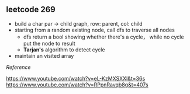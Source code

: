 leetcode 269
---------------------
- build a char par -> child graph, row: parent, col: child
- starting from a random existing node, call dfs to traverse all nodes
  - dfs return a bool showing whether there's a cycle， while no cycle put the node to result
  - **Tarjan's** algorithm to detect cycle
 - maintain an visited array
 
*Reference*

https://www.youtube.com/watch?v=eL-KzMXSXXI&t=36s
https://www.youtube.com/watch?v=RPpnRavqb8g&t=407s
